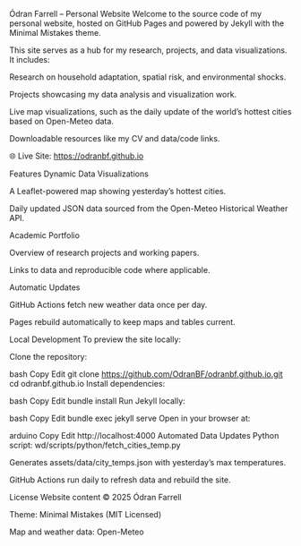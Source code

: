 Ódran Farrell – Personal Website
Welcome to the source code of my personal website, hosted on GitHub Pages and powered by Jekyll with the Minimal Mistakes theme.

This site serves as a hub for my research, projects, and data visualizations. It includes:

Research on household adaptation, spatial risk, and environmental shocks.

Projects showcasing my data analysis and visualization work.

Live map visualizations, such as the daily update of the world’s hottest cities based on Open-Meteo data.

Downloadable resources like my CV and data/code links.

🌐 Live Site: https://odranbf.github.io

Features
Dynamic Data Visualizations

A Leaflet-powered map showing yesterday’s hottest cities.

Daily updated JSON data sourced from the Open-Meteo Historical Weather API.

Academic Portfolio

Overview of research projects and working papers.

Links to data and reproducible code where applicable.

Automatic Updates

GitHub Actions fetch new weather data once per day.

Pages rebuild automatically to keep maps and tables current.

Local Development
To preview the site locally:

Clone the repository:

bash
Copy
Edit
git clone https://github.com/OdranBF/odranbf.github.io.git
cd odranbf.github.io
Install dependencies:

bash
Copy
Edit
bundle install
Run Jekyll locally:

bash
Copy
Edit
bundle exec jekyll serve
Open in your browser at:

arduino
Copy
Edit
http://localhost:4000
Automated Data Updates
Python script: wd/scripts/python/fetch_cities_temp.py

Generates assets/data/city_temps.json with yesterday’s max temperatures.

GitHub Actions run daily to refresh data and rebuild the site.

License
Website content © 2025 Ódran Farrell

Theme: Minimal Mistakes (MIT Licensed)

Map and weather data: Open-Meteo

